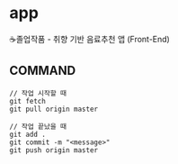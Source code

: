 # app
☕졸업작품 - 취향 기반 음료추천 앱 (Front-End)

## COMMAND

```
// 작업 시작할 때
git fetch
git pull origin master

// 작업 끝났을 때
git add .
git commit -m "<message>"
git push origin master
```
